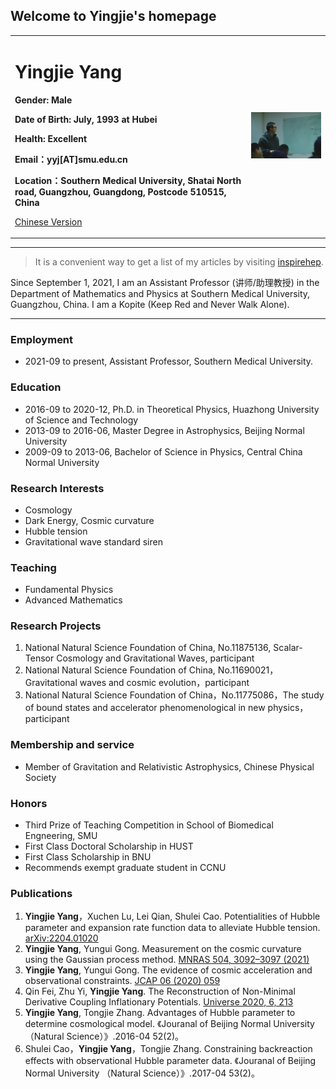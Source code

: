 ## Welcome to Yingjie's homepage

<div>
<table border="0">
  <tr>
    <td width="75%">
      <h1>Yingjie Yang</h1>
      <p><b>Gender: Male</b></p>
      <p><b>Date of Birth: July, 1993 at Hubei</b></p>
      <p><b>Health: Excellent</b></p>
      <p><b>Email：yyj[AT]smu.edu.cn</b></p>
      <p><b>Location：Southern Medical University, Shatai North road, Guangzhou, Guangdong, Postcode 510515, China</b></p>
      <p><a href="/index-en.html">Chinese Version</a></p>
    </td>
    <td width="25%">
      <img src="/yyj.jpg" width="100%">
    </td>
  </tr>
</table>
</div>

---

> It is a convenient way to get a list of my articles by visiting [inspirehep](https://inspirehep.net/authors/1804682?ui-citation-summary=true).

Since September 1, 2021, I am an Assistant Professor (讲师/助理教授) in the Department of Mathematics and Physics at Southern Medical University, Guangzhou, China. I am a Kopite (Keep Red and Never Walk Alone).

---

### Employment
- 2021-09 to present, Assistant Professor, Southern Medical University.

### Education
- 2016-09 to 2020-12, Ph.D. in Theoretical Physics, Huazhong University of Science and Technology
- 2013-09 to 2016-06, Master Degree in Astrophysics, Beijing Normal University
- 2009-09 to 2013-06, Bachelor of Science in Physics, Central China Normal University

### Research Interests
- Cosmology
- Dark Energy, Cosmic curvature
- Hubble tension
- Gravitational wave standard siren

### Teaching
- Fundamental Physics
- Advanced Mathematics

### Research Projects
1. National Natural Science Foundation of China, No.11875136, Scalar-Tensor Cosmology and Gravitational Waves, participant
2. National Natural Science Foundation of China, No.11690021，Gravitational waves and cosmic evolution，participant
3. National Natural Science Foundation of China，No.11775086，The study of bound states and accelerator phenomenological in new physics，participant

### Membership and service
- Member of Gravitation and Relativistic Astrophysics, Chinese Physical Society

### Honors
- Third Prize of Teaching Competition in School of Biomedical Engneering, SMU
- First Class Doctoral Scholarship in HUST
- First Class Scholarship in BNU
- Recommends exempt graduate student in CCNU

### Publications
1. **Yingjie Yang**，Xuchen Lu, Lei Qian, Shulei Cao. Potentialities of Hubble parameter and expansion rate function data to alleviate Hubble tension. [arXiv:2204.01020](https://arxiv.org/abs/2204.01020)
2. **Yingjie Yang**, Yungui Gong. Measurement on the cosmic curvature using the Gaussian process method. [MNRAS 504, 3092–3097 (2021)](https://doi.org/10.1093/mnras/stab1085)
3. **Yingjie Yang**, Yungui Gong. The evidence of cosmic acceleration and observational constraints. [JCAP 06 (2020) 059](https://doi.org/10.1088/1475-7516/2020/06/059)
4. Qin Fei, Zhu Yi, **Yingjie Yang**. The Reconstruction of Non-Minimal Derivative Coupling Inflationary Potentials. [Universe 2020, 6, 213](https://doi.org/10.3390/universe6110213)
5. **Yingjie Yang**, Tongjie Zhang. Advantages of Hubble parameter to determine cosmological model. 《Jouranal of Beijing Normal University （Natural Science）》.2016-04 52(2)。
6. Shulei Cao，**Yingjie Yang**，Tongjie Zhang. Constraining backreaction effects with observational Hubble parameter data. 《Jouranal of Beijing Normal University （Natural Science）》.2017-04 53(2)。
